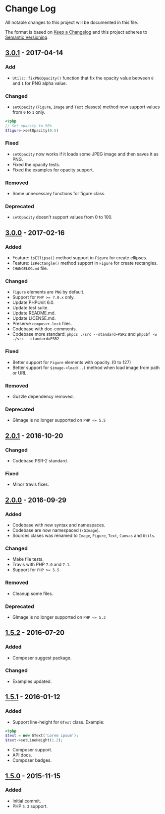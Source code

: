 # Change Log
All notable changes to this project will be documented in this file.

The format is based on [Keep a Changelog](http://keepachangelog.com/)
and this project adheres to [Semantic Versioning](http://semver.org/).

## [3.0.1] - 2017-04-14

### Add
- `Utils::fixPNGOpacity()` function that fix the opacity value between `0` and `1` for PNG alpha value.

### Changed
- `setOpacity` (`Figure`, `Image` and `Text` classes) method now support values from `0` to `1` only.

```php
<?php
// Set opacity to 50%
$figure->setOpacity(0.5)
```

### Fixed
- `setOpacity` now works if it loads some JPEG image and then saves it as PNG.
- Fixed the opacity tests.
- Fixed the examples for opacity support.

### Removed
- Some unnecessary functions for figure class.

### Deprecated
- `setOpacity` doesn't support values from 0 to 100.


## [3.0.0] - 2017-02-16
### Added
- Feature: `isEllipse()` method support in `Figure` for create ellipses.
- Feature: `isRectangle()` method support in `Figure` for create rectangles.
- `CHANGELOG.md` file.

### Changed
- `Figure` elements are `PNG` by default.
- Support for `PHP >= 7.0.x` only.
- Update PHPUnit 6.0.
- Update test suite.
- Update README.md.
- Update LICENSE.md.
- Preserve `composer.lock` files.
- Codebase with doc-comments.
- Codebase more standard: `phpcs ./src --standard=PSR2` and `phpcbf -w ./src --standard=PSR2`

### Fixed
- Better support for `Figure` elements with opacity. (0 to 127)
- Better support for `$image->load(..)` method when load image from path or URL.

### Removed
- Guzzle dependency removed.

### Deprecated
- GImage is no longer supported on `PHP <= 5.5`

## [2.0.1] - 2016-10-20
### Changed
- Codebase PSR-2 standard.

### Fixed
- Minor travis fixes.

## [2.0.0] - 2016-09-29
### Added
- Codebase with new syntax and namespaces.
- Codebase are now namespaced (`\GImage`).
- Sources clases was renamed to `Image`, `Figure`, `Text`, `Canvas` and `Utils`.

### Changed
- Make file tests.
- Travis with PHP `7.0` and `7.1`.
- Support for `PHP >= 5.5`

### Removed
- Cleanup some files.

### Deprecated
- GImage is no longer supported on `PHP <= 5.3`

## [1.5.2] - 2016-07-20
### Added
- Composer suggest package.

### Changed
- Examples updated.

## [1.5.1] - 2016-01-12
### Added
- Support line-height for `GText` class.
Example:
```php
<?php
$text = new GText('Lorem ipsum');
$text->setLineHeight(1.2);
```
- Composer support.
- API docs.
- Composer badges.

## [1.5.0] - 2015-11-15
### Added
- Initial commit.
- PHP `5.3` support.

[Unreleased]: https://github.com/joseluisq/gimage/compare/3.0.1...HEAD
[3.0.1]: https://github.com/joseluisq/gimage/compare/3.0.0...3.0.1
[3.0.0]: https://github.com/joseluisq/gimage/compare/2.0.1...3.0.0
[2.0.1]: https://github.com/joseluisq/gimage/compare/2.0.0...2.0.1
[2.0.0]: https://github.com/joseluisq/gimage/compare/1.5.2...2.0.0
[1.5.2]: https://github.com/joseluisq/gimage/compare/1.5.1...1.5.2
[1.5.1]: https://github.com/joseluisq/gimage/compare/1.5.0...1.5.1
[1.5.0]: https://github.com/joseluisq/gimage/tree/1.5.0
